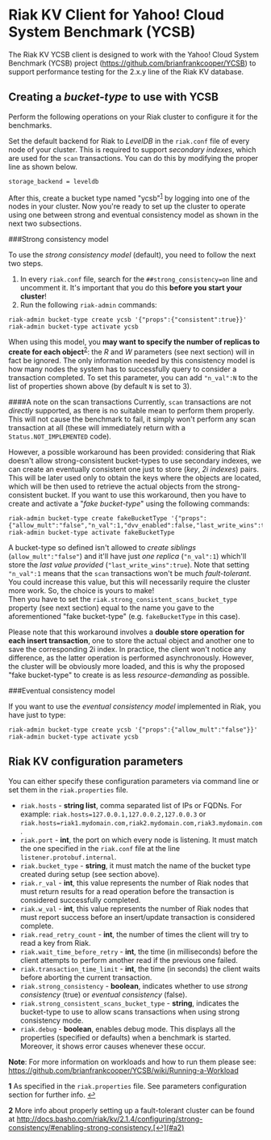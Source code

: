 <!--
Copyright (c) 2016 YCSB contributors. All rights reserved.
Copyright 2014 Basho Technologies, Inc.

Licensed under the Apache License, Version 2.0 (the "License"); you
may not use this file except in compliance with the License. You
may obtain a copy of the License at

http://www.apache.org/licenses/LICENSE-2.0

Unless required by applicable law or agreed to in writing, software
distributed under the License is distributed on an "AS IS" BASIS,
WITHOUT WARRANTIES OR CONDITIONS OF ANY KIND, either express or
implied. See the License for the specific language governing
permissions and limitations under the License. See accompanying
LICENSE file.
-->

Riak KV Client for Yahoo! Cloud System Benchmark (YCSB)
=======================================================

The Riak KV YCSB client is designed to work with the Yahoo! Cloud System Benchmark (YCSB) project (https://github.com/brianfrankcooper/YCSB) to support performance testing for the 2.x.y line of the Riak KV database.

Creating a <i>bucket-type</i> to use with YCSB
----------------------------

Perform the following operations on your Riak cluster to configure it for the benchmarks.

Set the default backend for Riak to <i>LevelDB</i> in the `riak.conf` file of every node of your cluster. This is required to support <i>secondary indexes</i>, which are used for the `scan` transactions. You can do this by modifying the proper line as shown below.

```
storage_backend = leveldb
```
After this, create a bucket type named "ycsb"<sup id="a1">[1](#f1)</sup> by logging into one of the nodes in your cluster. Now you're ready to set up the cluster to operate using one between strong and eventual consistency model as shown in the next two subsections. 

###Strong consistency model 

To use the <i>strong consistency model</i> (default), you need to follow the next two steps.

1. In every `riak.conf` file, search for the `##strong_consistency=on` line and uncomment it. It's important that you do this <b>before you start your cluster</b>!
2. Run the following `riak-admin` commands:

  ```
  riak-admin bucket-type create ycsb '{"props":{"consistent":true}}'
  riak-admin bucket-type activate ycsb
  ```

When using this model, you **may want to specify the number of replicas to create for each object**<sup id="a2">[2](#f2)</sup>: the *R* and *W* parameters (see next section) will in fact be ignored. The only information needed by this consistency model is how many nodes the system has to successfully query to consider a transaction completed. To set this parameter, you can add `"n_val":N` to the list of properties shown above (by default `N` is set to 3).

####A note on the scan transactions 
Currently, `scan` transactions are not _directly_ supported, as there is no suitable mean to perform them properly. This will not cause the benchmark to fail, it simply won't perform any scan transaction at all (these will immediately return with a `Status.NOT_IMPLEMENTED` code).

However, a possible workaround has been provided: considering that Riak doesn't allow strong-consistent bucket-types to use secondary indexes, we can create an eventually consistent one just to store (*key*, *2i indexes*) pairs. This will be later used only to obtain the keys where the objects are located, which will be then used to retrieve the actual objects from the strong-consistent bucket. If you want to use this workaround, then you have to create and activate a "_fake bucket-type_" using the following commands:
```
riak-admin bucket-type create fakeBucketType '{"props":{"allow_mult":"false","n_val":1,"dvv_enabled":false,"last_write_wins":true}}'
riak-admin bucket-type activate fakeBucketType
```
A bucket-type so defined isn't allowed to _create siblings_ (`allow_mult":"false"`) and it'll have just _one replica_ (`"n_val":1`) which'll store the _last value provided_ (`"last_write_wins":true`). Note that setting `"n_val":1` means that the `scan` transactions won't be much *fault-tolerant*. You could increase this value, but this will necessarily require the cluster more work. So, the choice is yours to make!  
Then you have to set the `riak.strong_consistent_scans_bucket_type` property (see next section) equal to the name you gave to the aforementioned "fake bucket-type" (e.g. `fakeBucketType` in this case).

Please note that this workaround involves a **double store operation for each insert transaction**, one to store the actual object and another one to save the corresponding 2i index. In practice, the client won't notice any difference, as the latter operation is performed asynchronously. However, the cluster will be obviously more loaded, and this is why the proposed "fake bucket-type" to create is as less _resource-demanding_ as possible.

###Eventual consistency model

If you want to use the <i>eventual consistency model</i> implemented in Riak, you have just to type: 
```
riak-admin bucket-type create ycsb '{"props":{"allow_mult":"false"}}'
riak-admin bucket-type activate ycsb
```

Riak KV configuration parameters
----------------------------
You can either specify these configuration parameters via command line or set them in the `riak.properties` file.

* `riak.hosts` - <b>string list</b>, comma separated list of IPs or FQDNs. For example: `riak.hosts=127.0.0.1,127.0.0.2,127.0.0.3` or `riak.hosts=riak1.mydomain.com,riak2.mydomain.com,riak3.mydomain.com`.
* `riak.port` - <b>int</b>, the port on which every node is listening. It must match the one specified in the `riak.conf` file at the line `listener.protobuf.internal`.
* `riak.bucket_type` - <b>string</b>, it must match the name of the bucket type created during setup (see section above).
* `riak.r_val` - <b>int</b>, this value represents the number of Riak nodes that must return results for a read operation before the transaction is considered successfully completed. 
* `riak.w_val` - <b>int</b>, this value represents the number of Riak nodes that must report success before an insert/update transaction is considered complete.
* `riak.read_retry_count` - <b>int</b>, the number of times the client will try to read a key from Riak.
* `riak.wait_time_before_retry` - <b>int</b>, the time (in milliseconds) before the client attempts to perform another read if the previous one failed.
* `riak.transaction_time_limit` - <b>int</b>, the time (in seconds) the client waits before aborting the current transaction.
* `riak.strong_consistency` - <b>boolean</b>, indicates whether to use *strong consistency* (true) or *eventual consistency* (false).
* `riak.strong_consistent_scans_bucket_type` - **string**, indicates the bucket-type to use to allow scans transactions when using strong consistency mode.
* `riak.debug` - <b>boolean</b>, enables debug mode. This displays all the properties (specified or defaults) when a benchmark is started. Moreover, it shows error causes whenever these occur.

<b>Note</b>: For more information on workloads and how to run them please see: https://github.com/brianfrankcooper/YCSB/wiki/Running-a-Workload

<b id="f1">1</b> As specified in the `riak.properties` file.  See parameters configuration section for further info. [↩](#a1)

<b id="f2">2</b> More info about properly setting up a fault-tolerant cluster can be found at http://docs.basho.com/riak/kv/2.1.4/configuring/strong-consistency/#enabling-strong-consistency.[↩](#a2)


